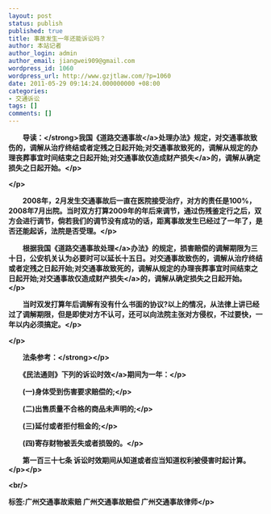 ```yaml
---
layout: post
status: publish
published: true
title: 事故发生一年还能诉讼吗？
author: 本站记者
author_login: admin
author_email: jiangwei909@gmail.com
wordpress_id: 1060
wordpress_url: http://www.gzjtlaw.com/?p=1060
date: 2011-05-29 09:14:24.000000000 +08:00
categories:
- 交通诉讼
tags: []
comments: []
---
```

<p><p><strong>　　导读：<&#47;strong>我国《道路<a>交通事故<&#47;a>处理办法》规定，对交通事故致伤的，调解从治疗终结或者定残之日起开始;对交通事故致死的，调解从规定的办理丧葬事宜时间结束之日起开始;对交通事故仅造成财产<a>损失<&#47;a>的，调解从确定损失之日起开始。<&#47;p><p><&#47;p><p>　　2008年，2月发生交通事故后一直在医院接受治疗，对方的责任是100%，2008年7月出院。当时双方打算2009年的年后来调节，通过伤残鉴定行之后，双方会进行调节，倘若我们的调节没有成功的话，距离事故发生已经过了一年了，是否还能起诉，法院是否受理。<&#47;p><p>　　根据我国《道路<a>交通事故处理<&#47;a>办法》的规定，损害赔偿的调解期限为三十日，公安机关认为必要时可以延长十五日。对交通事故致伤的，调解从治疗终结或者定残之日起开始;对交通事故致死的，调解从规定的办理丧葬事宜时间结束之日起开始;对交通事故仅造成<a>财产损失<&#47;a>的，调解从确定损失之日起开始。<&#47;p><p>　　当时双发打算年后调解有没有什么书面的协议?以上的情况，从法律上讲已经过了调解期限，但是即使对方不认可，还可以向法院主张对方侵权，不过要快，一年以内必须搞定。<&#47;p><p><&#47;p><p><strong>　　法条参考：<&#47;strong><&#47;p><p>　　《民法通则》下列的<a>诉讼时效<&#47;a>期间为一年：<&#47;p><p>　　(一)身体受到伤害要求赔偿的;<&#47;p><p>　　(二)出售质量不合格的商品未声明的;<&#47;p><p>　　(三)延付或者拒付租金的;<&#47;p><p>　　(四)寄存财物被丢失或者损毁的。<&#47;p><p>　　第一百三十七条 诉讼时效期间从知道或者应当知道权利被侵害时起计算。<&#47;p><&#47;p><br&#47;><p>标签:广州交通事故索赔 广州交通事故赔偿 广州交通事故律师<&#47;p>
